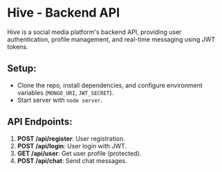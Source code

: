# Hive - Backend API

Hive is a social media platform's backend API, providing user authentication, profile management, and real-time messaging using JWT tokens.

## Setup:
- Clone the repo, install dependencies, and configure environment variables (`MONGO_URI`, `JWT_SECRET`).
- Start server with `node server`.

## API Endpoints:
1. **POST /api/register**: User registration.
2. **POST /api/login**: User login with JWT.
3. **GET /api/user**: Get user profile (protected).
4. **POST /api/chat**: Send chat messages.